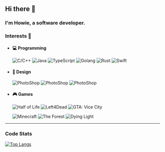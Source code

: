 ## Hi there 👋

### I'm Howie, a software developer.

### Interests 🥳

-   #### 💻 Programming

    ![C/C++](<https://img.shields.io/badge/C/C++-rgba(52,199,89,1)>)
    ![Java](<https://img.shields.io/badge/Java-rgba(200,230,11,1)>)
    ![TypeScript](<https://img.shields.io/badge/TypeScript-rgba(12864,200,1)>)
    ![Golang](<https://img.shields.io/badge/Golang-rgba(90,200,250,1)>)
    ![Rust](<https://img.shields.io/badge/Rust-rgba(255,59,48,1)>)
    ![Swift](<https://img.shields.io/badge/Swift-rgba(128,128,255,1)>)

-   #### 🎨 Design

    ![PhotoShop](<https://img.shields.io/badge/PhotoShop-rgba(0,30,255,1)>)
    ![PhotoShop](<https://img.shields.io/badge/Sketch-rgba(255,0,128,1)>)
    ![PhotoShop](<https://img.shields.io/badge/Axure-rgba(255,255,128,1)>)

-   #### 🎮 Games

    ![Half of Life](<https://img.shields.io/badge/Half%20of%20Life-rgba(0,122,255,1)>)
    ![Left4Dead](<https://img.shields.io/badge/Left4Dead-rgba(123, 104, 238)>)
    ![GTA: Vice City](<https://img.shields.io/badge/GTA: Vice City-rgba(0,200,200,1)>)

    ![Minecraft](<https://img.shields.io/badge/Minecraft-rgba(175, 238, 238)>)
    ![The Forest](<https://img.shields.io/badge/The%20Forest-rgba(255, 128, 0)>)
    ![Dying Light](<https://img.shields.io/badge/Dying%20Light-rgba(0,220,128,1)>)

---

### Code Stats

[![Top Langs](https://github-readme-stats.vercel.app/api/top-langs/?username=howieyoung91&layout=compact)](https://github.com/anuraghazra/github-readme-stats)

<!-- ![alt](https://stats.justsong.cn/api/bilibili/?id=93335880) -->

<!-- ![alt](https://stats.justsong.cn/api/leetcode?username=howieyoung&cn=true) -->
<!-- ![GitHub Streak](https://github-readme-streak-stats.herokuapp.com?user=howieyoung91&date_format=%5BY.%5Dn.j) -->

<!-- ![alt](https://activity-graph.herokuapp.com/graph?username=howieyoung91&theme=xcode) -->

<!-- ![Metrics](https://metrics.lecoq.io/howieyoung91?template=classic&base.indepth=false&config.timezone=Asia%2FShanghai) -->
<!-- [![trophy](https://github-profile-trophy.vercel.app/?username=howieyoung91&theme=onedark)](https://github.com/ryo-ma/github-profile-trophy) -->
